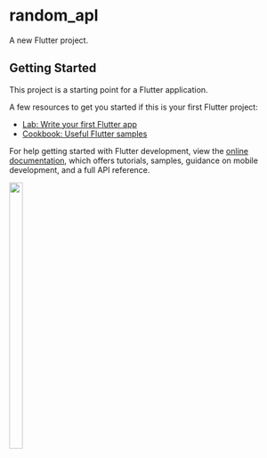 # random_apl

A new Flutter project.

## Getting Started

This project is a starting point for a Flutter application.

A few resources to get you started if this is your first Flutter project:

- [Lab: Write your first Flutter app](https://docs.flutter.dev/get-started/codelab)
- [Cookbook: Useful Flutter samples](https://docs.flutter.dev/cookbook)

For help getting started with Flutter development, view the
[online documentation](https://docs.flutter.dev/), which offers tutorials,
samples, guidance on mobile development, and a full API reference.

<p float="center">
  
  <img src="https://user-images.githubusercontent.com/114207033/233776403-a96832e2-bd9d-422e-82c1-6383223057c4.png" width=22% height=35%>


  </p>
